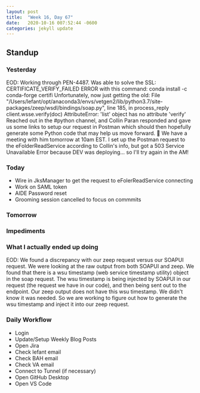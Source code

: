 ```yaml
---
layout: post
title:  "Week 16, Day 67"
date:   2020-10-16 007:52:44 -0600
categories: jekyll update
---
```


## Standup
  
### Yesterday
EOD: Working through PEN-4487. Was able to solve the
SSL: CERTIFICATE_VERIFY_FAILED ERROR
with this command:
conda install -c conda-forge certifi
Unfortunately, now just getting the old:
File "/Users/lefant/opt/anaconda3/envs/vetgen2/lib/python3.7/site-packages/zeep/wsdl/bindings/soap.py", line 185, in process_reply
    client.wsse.verify(doc)
AttributeError: 'list' object has no attribute 'verify'
Reached out in the #python channel, and Collin Paran responded and gave us some links to setup our request in Postman which should then hopefully generate some Python code that may help us move forward. :crossed_fingers:
We have a meeting with him tomorrow at 10am EST.
I set up the Postman request to the eFolderReadService according to Collin's info, but got a 503 Service Unavailable Error because DEV was deploying... so I'll try again in the AM!

### Today

* Wire in JksManager to get the request to eFolerReadService connecting
* Work on SAML token
* AIDE Password reset   
* Grooming session cancelled to focus on commmits

### Tomorrow
 
### Impediments

### What I actually ended up doing
EOD: We found a discrepancy with our zeep request versus our SOAPUI request. We were looking at the raw output from both SOAPUI and zeep. We found that there is a wsu timestamp (web service timestamp utility) object in the soap request. The wsu timestamp is being injected by SOAPUI in our request (the request we have in our code), and then being sent out to the endpoint. Our zeep output does not have this wsu timestamp. We didn't know it was needed. So we are working to figure out how to generate the wsu timestamp and inject it into our zeep request.


### Daily Workflow
* Login
* Update/Setup Weekly Blog Posts
* Open Jira
* Check lefant email
* Check BAH email
* Check VA email
* Connect to Tunnel (if necessary)
* Open GitHub Desktop
* Open VS Code

